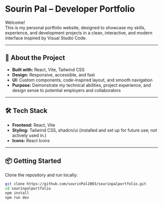 # Sourin Pal – Developer Portfolio

Welcome!  
This is my personal portfolio website, designed to showcase my skills, experience, and development projects in a clean, interactive, and modern interface inspired by Visual Studio Code.

---

## 🚀 About the Project

- **Built with:** React, Vite, Tailwind CSS
- **Design:** Responsive, accessible, and fast
- **UI:** Custom components, code-inspired layout, and smooth navigation
- **Purpose:** Demonstrate my technical abilities, project experience, and design sense to potential employers and collaborators

---

## 🛠️ Tech Stack

- **Frontend:** React, Vite
- **Styling:** Tailwind CSS, shadcn/ui (installed and set up for future use; not actively used in.)
- **Icons:** React Icons

---

## 📦 Getting Started

Clone the repository and run locally:

```bash
git clone https://github.com/sourinPal2003/sourinpalportfolio.git
cd sourinpalportfolio
npm install
npm run dev
```

